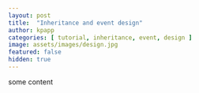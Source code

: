```yaml
---
layout: post
title:  "Inheritance and event design"
author: kpapp
categories: [ tutorial, inheritance, event, design ]
image: assets/images/design.jpg
featured: false
hidden: true
---
```


some content
